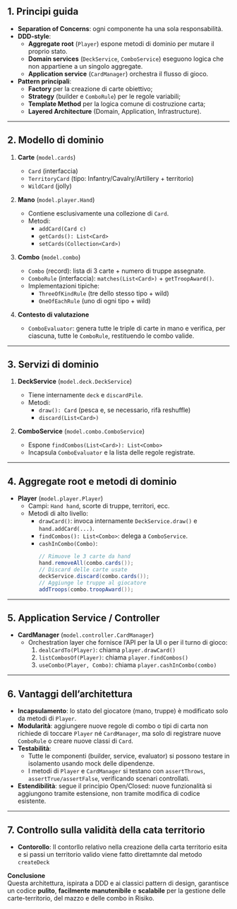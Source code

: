 ## 1. Principi guida

- **Separation of Concerns**: ogni componente ha una sola responsabilità.  
- **DDD-style**:  
  - **Aggregate root** (`Player`) espone metodi di dominio per mutare il proprio stato.  
  - **Domain services** (`DeckService`, `ComboService`) eseguono logica che non appartiene a un singolo aggregate.  
  - **Application service** (`CardManager`) orchestra il flusso di gioco.  
- **Pattern principali**:  
  - **Factory** per la creazione di carte obiettivo;  
  - **Strategy** (builder e `ComboRule`) per le regole variabili;  
  - **Template Method** per la logica comune di costruzione carta;  
  - **Layered Architecture** (Domain, Application, Infrastructure).

---

## 2. Modello di dominio

1. **Carte** (`model.cards`)  
   - `Card` (interfaccia)  
   - `TerritoryCard` (tipo: Infantry/Cavalry/Artillery + territorio)  
   - `WildCard` (jolly)  

2. **Mano** (`model.player.Hand`)  
   - Contiene esclusivamente una collezione di `Card`.  
   - Metodi:  
     - `addCard(Card c)`  
     - `getCards(): List<Card>`  
     - `setCards(Collection<Card>)`

3. **Combo** (`model.combo`)  
   - `Combo` (record): lista di 3 carte + numero di truppe assegnate.  
   - `ComboRule` (interfaccia): `matches(List<Card>)` + `getTroopAward()`.  
   - Implementazioni tipiche:  
     - `ThreeOfKindRule` (tre dello stesso tipo + wild)  
     - `OneOfEachRule` (uno di ogni tipo + wild)  

4. **Contesto di valutazione**  
   - `ComboEvaluator`: genera tutte le triple di carte in mano e verifica, per ciascuna, tutte le `ComboRule`, restituendo le combo valide.

---

## 3. Servizi di dominio

1. **DeckService** (`model.deck.DeckService`)  
   - Tiene internamente `deck` e `discardPile`.  
   - Metodi:  
     - `draw(): Card` (pesca e, se necessario, rifà reshuffle)  
     - `discard(List<Card>)`

2. **ComboService** (`model.combo.ComboService`)  
   - Espone `findCombos(List<Card>): List<Combo>`  
   - Incapsula `ComboEvaluator` e la lista delle regole registrate.

---

## 4. Aggregate root e metodi di dominio

- **Player** (`model.player.Player`)  
  - Campi: `Hand hand`, scorte di truppe, territori, ecc.  
  - Metodi di alto livello:  
    - `drawCard()`: invoca internamente `DeckService.draw()` e `hand.addCard(...)`.  
    - `findCombos(): List<Combo>`: delega a `ComboService`.  
    - `cashInCombo(Combo)`:  
      ```java
      // Rimuove le 3 carte da hand
      hand.removeAll(combo.cards());
      // Discard delle carte usate
      deckService.discard(combo.cards());
      // Aggiunge le truppe al giocatore
      addTroops(combo.troopAward());
      ```

---

## 5. Application Service / Controller

- **CardManager** (`model.controller.CardManager`)  
  - Orchestration layer che fornisce l’API per la UI o per il turno di gioco:  
    1. `dealCardTo(Player)`: chiama `player.drawCard()`  
    2. `listCombosOf(Player)`: chiama `player.findCombos()`  
    3. `useCombo(Player, Combo)`: chiama `player.cashInCombo(combo)`  

---

## 6. Vantaggi dell’architettura

- **Incapsulamento**: lo stato del giocatore (mano, truppe) è modificato solo da metodi di `Player`.  
- **Modularità**: aggiungere nuove regole di combo o tipi di carta non richiede di toccare `Player` né `CardManager`, ma solo di registrare nuove `ComboRule` o creare nuove classi di `Card`.  
- **Testabilità**:  
  - Tutte le componenti (builder, service, evaluator) si possono testare in isolamento usando mock delle dipendenze.  
  - I metodi di `Player` e `CardManager` si testano con `assertThrows`, `assertTrue/assertFalse`, verificando scenari controllati.  
- **Estendibilità**: segue il principio Open/Closed: nuove funzionalità si aggiungono tramite estensione, non tramite modifica di codice esistente.

---

## 7. Controllo sulla validità della cata territorio
- **Contorollo**: Il contorllo relativo nella creazione della carta territorio esita e si passi un territorio valido
viene fatto direttamnte dal metodo `createDeck`

**Conclusione**  
Questa architettura, ispirata a DDD e ai classici pattern di design, garantisce un codice **pulito**, **facilmente manutenibile** e **scalabile** per la gestione delle carte-territorio, del mazzo e delle combo in Risiko.  
